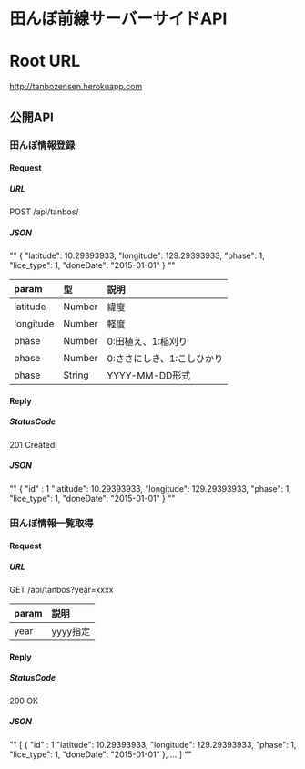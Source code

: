 # 田んぼ前線サーバーサイドAPI

# Root URL
http://tanbozensen.herokuapp.com

## 公開API

### 田んぼ情報登録

#### Request

##### URL

POST /api/tanbos/

##### JSON

""
{
"latitude": 10.29393933,
"longitude": 129.29393933,
"phase": 1,
"lice_type": 1,
"doneDate": "2015-01-01"
}
""

|param|型|説明|
|:-----------|:------------|:------------|
|latitude|Number|緯度|
|longitude|Number|軽度|
|phase|Number|0:田植え、1:稲刈り|
|phase|Number|0:ささにしき、1:こしひかり|
|phase|String|YYYY-MM-DD形式|

#### Reply

##### StatusCode

201 Created

##### JSON

""
{
"id" : 1
"latitude": 10.29393933,
"longitude": 129.29393933,
"phase": 1,
"lice_type": 1,
"doneDate": "2015-01-01"
}
""

### 田んぼ情報一覧取得

#### Request

##### URL

GET /api/tanbos?year=xxxx

|param|説明|
|:-----------|:------------|
|year|yyyy指定|

#### Reply

##### StatusCode

200 OK

##### JSON

""
[
{
"id" : 1
"latitude": 10.29393933,
"longitude": 129.29393933,
"phase": 1,
"lice_type": 1,
"doneDate": "2015-01-01"
},
...
]
""
